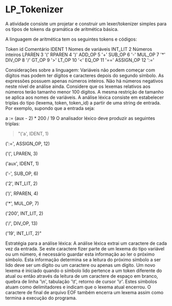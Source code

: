 # LP_Tokenizer

A atividade consiste um projetar e construir um lexer/tokenizer simples para os tipos de tokens da gramática de aritmética básica. 

A linguagem de aritmética tem os seguintes tokens e códigos:

Token	id	Comentário
IDENT	1	Nomes de variáveis
INT_LIT	2	Números inteiros
LPAREN	3	'('
RPAREN	4	')'
ADD_OP	5	'+'
SUB_OP	6	'-'
MUL_OP	7	'*'
DIV_OP	8	'/'
GT_OP	9	'>'
LT_OP	10	'<'
EQ_OP	11	'=='
ASSIGN_OP	12	':='

Considerações sobre a linguagem:
Variáveis não podem começar com dígitos mas podem ter dígitos e caracteres depois do segundo símbolo.
As expressões possuem apenas números inteiros.
Não há números negativos neste nível de análise ainda.
Considere que os lexemas relativos aos números terão tamanho menor 100 dígitos. A mesma restrição de tamanho se aplica aos nomes de variáveis.
A análise léxica consiste em estabelecer triplas do tipo (lexema, token, token_id) a partir de uma string de entrada. Por exemplo, supondo que a entrada seja:

a := (aux - 2) * 200 / 19
O analisador léxico deve produzir as seguintes triplas:

>"('a', IDENT, 1)

(':=', ASSIGN_OP, 12)

('(', LPAREN, 3)

('aux', IDENT, 1)

('-', SUB_OP, 6)

('2', INT_LIT, 2)

(')', RPAREN, 4)

('*', MUL_OP, 7)

('200', INT_LIT, 2)

('/', DIV_OP, 13)

('19', INT_LIT, 2)"

Estratégia para a análise léxica:
A análise léxica extrai um caractere de cada vez da entrada.
Se este caractere fizer parte de um lexema do tipo variável ou um número, é necessário guardar esta informação ao ler o próximo símbolo.
Esta informação determina se a leitura do próximo símbolo a ser lido deve ser um dígito ou um caractere ou apenas um dígito.
Um novo lexema é iniciado quando o símbolo lido pertence a um token diferente do atual ou então através da leitura de um caractere de espaço em branco, quebra de linha '\n', tabulação '\t', retorno de cursor '\r'. Estes símbolos atuam como delimitadores e indicam que o lexema atual encerrou. O caractere de final de arquivo EOF também encerra um lexema assim como termina a execução do programa.
